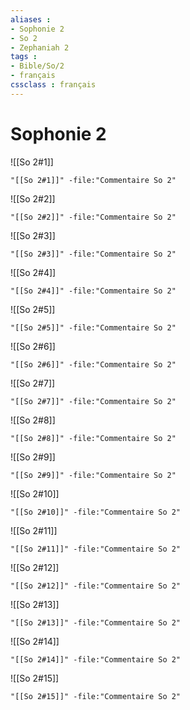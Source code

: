 ```yaml
---
aliases : 
- Sophonie 2
- So 2
- Zephaniah 2
tags : 
- Bible/So/2
- français
cssclass : français
---
```


# Sophonie 2

![[So 2#1]]

```query
"[[So 2#1]]" -file:"Commentaire So 2"
```

![[So 2#2]]

```query
"[[So 2#2]]" -file:"Commentaire So 2"
```

![[So 2#3]]

```query
"[[So 2#3]]" -file:"Commentaire So 2"
```

![[So 2#4]]

```query
"[[So 2#4]]" -file:"Commentaire So 2"
```

![[So 2#5]]

```query
"[[So 2#5]]" -file:"Commentaire So 2"
```

![[So 2#6]]

```query
"[[So 2#6]]" -file:"Commentaire So 2"
```

![[So 2#7]]

```query
"[[So 2#7]]" -file:"Commentaire So 2"
```

![[So 2#8]]

```query
"[[So 2#8]]" -file:"Commentaire So 2"
```

![[So 2#9]]

```query
"[[So 2#9]]" -file:"Commentaire So 2"
```

![[So 2#10]]

```query
"[[So 2#10]]" -file:"Commentaire So 2"
```

![[So 2#11]]

```query
"[[So 2#11]]" -file:"Commentaire So 2"
```

![[So 2#12]]

```query
"[[So 2#12]]" -file:"Commentaire So 2"
```

![[So 2#13]]

```query
"[[So 2#13]]" -file:"Commentaire So 2"
```

![[So 2#14]]

```query
"[[So 2#14]]" -file:"Commentaire So 2"
```

![[So 2#15]]

```query
"[[So 2#15]]" -file:"Commentaire So 2"
```

